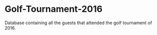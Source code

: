 # Golf-Tournament-2016
Database containing all the guests that attended the golf tournament of 2016.
